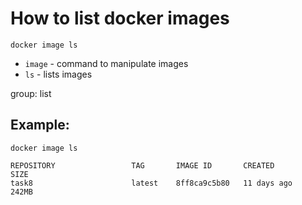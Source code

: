 # How to list docker images

```docker
docker image ls
```

- `image` - command to manipulate images
- `ls` - lists images

group: list

## Example: 
```docker
docker image ls
```
```
REPOSITORY                 TAG       IMAGE ID       CREATED        SIZE
task8                      latest    8ff8ca9c5b80   11 days ago    242MB

```
